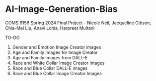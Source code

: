 # AI-Image-Generation-Bias
COMS 6156 Spring 2024 Final Project - Nicole Neil,  Jacqueline Gibson, Chia-Mei Liu, Anavi Lohia, Harpreet Multani

TO-DO
1. Gender and Emotion Image Creator images
2. Age and Family Images for Image Creator 
3. Age and Family Images from DALL-E
4. Race and White Collar Image Creator Images
5. Race and Blue Collar DALL-E images
6. Race and Blue Collar Image Creator Images 